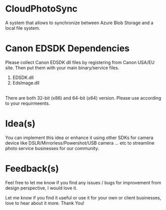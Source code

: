 # CloudPhotoSync
A system that allows to synchronize between Azure Blob Storage and a local file system.

# Canon EDSDK Dependencies
Please collect Canon EDSDK dll files by registering from Canon USA/EU site.
Then put them with your main binary/service files.
1. EDSDK.dll
2. EdsImage.dll
<br/>
There are both 32-bit (x86) and 64-bit (x64) version. Please use according to your requirmeents.

# Idea(s)
You can implement this idea or enhance it using other SDKs for camera device like DSLR/Mirrorless/Powershot/USB camera ... etc to streamline photo service businesses for our community.

# Feedback(s)
Feel free to let me know if you find any issues / bugs for improvement from design perspective, I would love it.

Let me know if you find it useful or use it for your own or client businesses, love to hear about it more.
Thank You!
